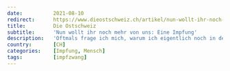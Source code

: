 ```yaml
---
date:          2021-08-10
redirect:      https://www.dieostschweiz.ch/artikel/nun-wollt-ihr-noch-mehr-von-uns-eine-impfung-OQ97a8K
title:         Die Ostschweiz
subtitle:      'Nun wollt ihr noch mehr von uns: Eine Impfung'
description:   'Oftmals frage ich mich, warum ich eigentlich noch in der Pflege arbeite. Ständig stehen wir im Visier von all unseren Mitmenschen – was nicht immer positiv ist. Und nun laufen wir seit über einem Jahr mit Masken herum.'
country:       [CH]
categories:    [Impfung, Mensch]
tags:          [impfzwang]
---
```

